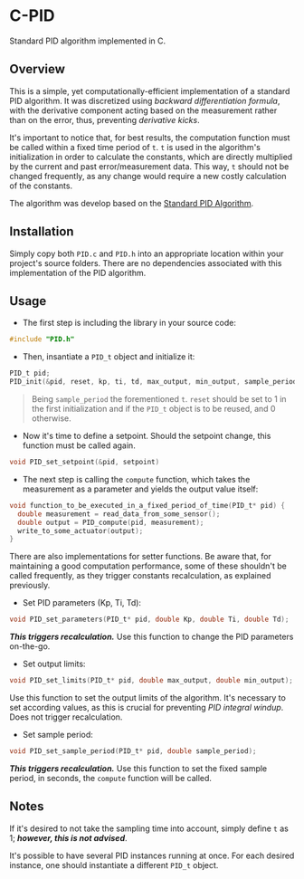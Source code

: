 # C-PID
Standard PID algorithm implemented in C.

## Overview
This is a simple, yet computationally-efficient implementation of a standard PID algorithm. It was discretized using *backward differentiation formula*, with the derivative component acting based on the measurement rather than on the error, thus, preventing *derivative kicks*.

It's important to notice that, for best results, the computation function must be called within a fixed time period of `t`. `t` is used in the algorithm's initialization in order to calculate the constants, which are directly multiplied by the current and past error/measurement data. This way, `t` should not be changed frequently, as any change would require a new costly calculation of the constants.

The algorithm was develop based on the [Standard PID Algorithm](http://www.acsysteme.com/en/serial-or-parallel-pid).

## Installation
Simply copy both `PID.c` and `PID.h` into an appropriate location within your project's source folders. There are no dependencies associated with this implementation of the PID algorithm.

## Usage
- The first step is including the library in your source code:
```C
#include "PID.h"
```

- Then, insantiate a `PID_t` object and initialize it:
```C
PID_t pid;
PID_init(&pid, reset, kp, ti, td, max_output, min_output, sample_period);
```
>Being `sample_period` the forementioned `t`. `reset` should be set to 1 in the first initialization and if the `PID_t` object is to be reused, and 0 otherwise.

- Now it's time to define a setpoint. Should the setpoint change, this function must be called again.
```C
void PID_set_setpoint(&pid, setpoint)
```

- The next step is calling the `compute` function, which takes the measurement as a parameter and yields the output value itself:
```C
void function_to_be_executed_in_a_fixed_period_of_time(PID_t* pid) {
  double measurement = read_data_from_some_sensor();
  double output = PID_compute(pid, measurement);
  write_to_some_actuator(output);
}
```



There are also implementations for setter functions. Be aware that, for maintaining a good computation performance, some of these shouldn't be called frequently, as they trigger constants recalculation, as explained previously. 

- Set PID parameters (Kp, Ti, Td):
```C
void PID_set_parameters(PID_t* pid, double Kp, double Ti, double Td);
```
***This triggers recalculation.*** Use this function to change the PID parameters on-the-go.

- Set output limits:
```C
void PID_set_limits(PID_t* pid, double max_output, double min_output);
```
Use this function to set the output limits of the algorithm. It's necessary to set according values, as this is crucial for preventing *PID integral windup*. Does not trigger recalculation.

- Set sample period:
```C
void PID_set_sample_period(PID_t* pid, double sample_period);
```
***This triggers recalculation.*** Use this function to set the fixed sample period, in seconds, the `compute` function will be called.

## Notes
If it's desired to not take the sampling time into account, simply define `t` as 1; ***however, this is not advised***.

It's possible to have several PID instances running at once. For each desired instance, one should instantiate a different `PID_t` object.


